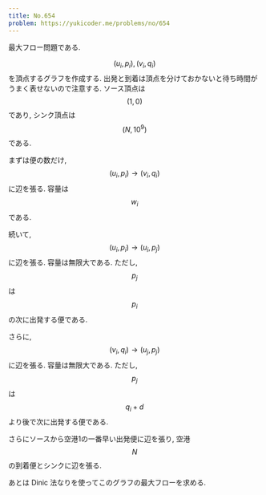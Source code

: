 ```yaml
---
title: No.654
problem: https://yukicoder.me/problems/no/654
---
```

最大フロー問題である.

$$ (u_i, p_i), (v_i, q_i) $$ を頂点するグラフを作成する. 出発と到着は頂点を分けておかないと待ち時間がうまく表せないので注意する. ソース頂点は $$ (1, 0) $$ であり, シンク頂点は $$ (N, 10^9) $$ である.

まずは便の数だけ, $$ (u_i, p_i) \rightarrow (v_i, q_i) $$ に辺を張る. 容量は $$ w_i $$ である.

続いて, $$ (u_i, p_i) \rightarrow (u_i, p_j) $$ に辺を張る. 容量は無限大である. ただし, $$ p_j $$ は $$ p_i $$ の次に出発する便である.

さらに, $$ (v_i, q_i) \rightarrow (u_j, p_j) $$ に辺を張る. 容量は無限大である. ただし, $$ p_j $$ は $$ q_i+d $$ より後で次に出発する便である.

さらにソースから空港1の一番早い出発便に辺を張り, 空港 $$ N $$ の到着便とシンクに辺を張る.

あとは Dinic 法なりを使ってこのグラフの最大フローを求める.
